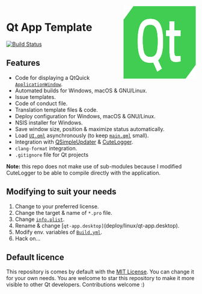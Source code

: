 <a href="#">
    <img width="192px" height="192px" src="doc/icon.svg" align="right" />
</a>

# Qt App Template

[![Build Status](https://github.com/alex-spataru/QtApp-Template/workflows/Build/badge.svg)](https://github.com/alex-spataru/QtApp-Template/actions)

## Features

- Code for displaying a QtQuick [`ApplicationWindow`](https://doc.qt.io/qt-5/qml-qtquick-controls2-applicationwindow.html).
- Automated builds for Windows, macOS & GNU/Linux.
- Issue templates.
- Code of conduct file.
- Translation template files & code.
- Deploy configuration for Windows, macOS & GNU/Linux.
- NSIS installer for Windows.
- Save window size, position & maximize status automatically.
- Load [`UI.qml`](assets/qml/UI.qml) asynchronously (to keep [`main.qml`](assets/qml/main.qml) small).
- Integration with [QSimpleUpdater](https://github.com/alex-spataru/QSimpleUpdater) & [CuteLogger](https://github.com/dept2/CuteLogger).
- `clang-format` integration.
- `.gitignore` file for Qt projects

**Note:** this repo does not make use of sub-modules because I modified CuteLogger to be able to compile directly with the application.

## Modifying to suit your needs

1. Change to your preferred license.
2. Change the target & name of `*.pro` file.
3. Change [`info.plist`](deploy/macOS/info.plist).
4. Rename & change [`qt-app.desktop]`(deploy/linux/qt-app.desktop).
5. Modify env. variables of [`Build.yml`](.github/workflows/Build.yml).
6. Hack on...

## Default licence

This repository is comes by default with the [MIT License](LICENSE.md). You can change it for your own needs. You are welcome to star this repository to make it more visible to other Qt developers. Contributions welcome :)


